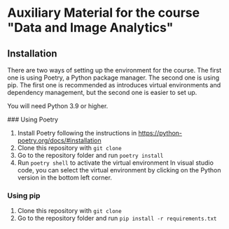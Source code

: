 # Auxiliary Material for the course "Data and Image Analytics"

## Installation
There are two ways of setting up the environment for the course. The first one is using Poetry, a Python package manager. The second one is using pip. The first one is recommended as introduces virtual environments and dependency management, but the second one is easier to set up.

You will need Python 3.9 or higher.

### Using Poetry
1. Install Poetry following the instructions in https://python-poetry.org/docs/#installation
2. Clone this repository with `git clone`
3. Go to the repository folder and run `poetry install`
4. Run `poetry shell` to activate the virtual environment
In visual studio code, you can select the virtual environment by clicking on the Python version in the bottom left corner.

### Using pip
1. Clone this repository with `git clone`
2. Go to the repository folder and run `pip install -r requirements.txt`


